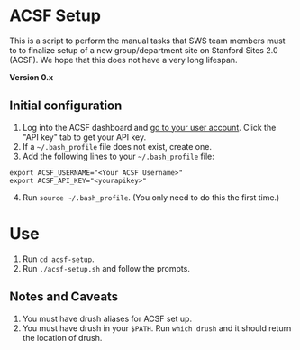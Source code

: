 # ACSF Setup
This is a script to perform the manual tasks that SWS team members must to to finalize setup of a new group/department site on Stanford Sites 2.0 (ACSF). We hope that this does not have a very long lifespan.

**Version 0.x**

## Initial configuration
1. Log into the ACSF dashboard and [go to your user account](https://www.cardinalsites.acsitefactory.com/user). Click the "API key" tab to get your API key.
2. If a `~/.bash_profile` file does not exist, create one.
3. Add the following lines to your `~/.bash_profile` file:
```
export ACSF_USERNAME="<Your ACSF Username>"
export ACSF_API_KEY="<yourapikey>"
```
4. Run `source ~/.bash_profile`. (You only need to do this the first time.)

# Use
1. Run `cd acsf-setup`.
2. Run `./acsf-setup.sh` and follow the prompts.

## Notes and Caveats
1. You must have drush aliases for ACSF set up.
2. You must have drush in your `$PATH`. Run `which drush` and it should return the location of drush.
